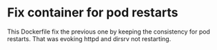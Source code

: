 # Fix container for pod restarts

This Dockerfile fix the previous one by keeping the consistency for
pod restarts. That was evoking httpd and dirsrv not restarting.

